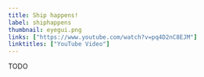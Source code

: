 ```yaml
---
title: Ship happens!
label: shiphappens
thumbnail: eyegui.png
links: ["https://www.youtube.com/watch?v=pq4D2nC8EJM"]
linktitles: ["YouTube Video"]
---
```

TODO